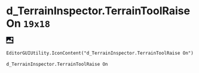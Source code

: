# d_TerrainInspector.TerrainToolRaise On `19x18`
<img src="/img/d_TerrainInspector.TerrainToolRaise%20On.png" width=19 height=18>

``` CSharp
EditorGUIUtility.IconContent("d_TerrainInspector.TerrainToolRaise On")
```
```
d_TerrainInspector.TerrainToolRaise On
```
